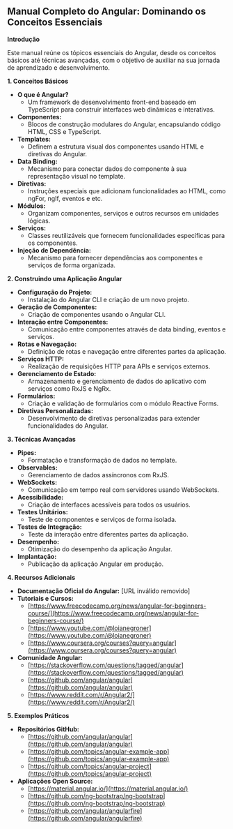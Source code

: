 ## **Manual Completo do Angular: Dominando os Conceitos Essenciais**

**Introdução**

Este manual reúne os tópicos essenciais do Angular, desde os conceitos básicos até técnicas avançadas, com o objetivo de auxiliar na sua jornada de aprendizado e desenvolvimento.

**1. Conceitos Básicos**

* **O que é Angular?**
    * Um framework de desenvolvimento front-end baseado em TypeScript para construir interfaces web dinâmicas e interativas.
* **Componentes:**
    * Blocos de construção modulares do Angular, encapsulando código HTML, CSS e TypeScript.
* **Templates:**
    * Definem a estrutura visual dos componentes usando HTML e diretivas do Angular.
* **Data Binding:**
    * Mecanismo para conectar dados do componente à sua representação visual no template.
* **Diretivas:**
    * Instruções especiais que adicionam funcionalidades ao HTML, como ngFor, ngIf, eventos e etc.
* **Módulos:**
    * Organizam componentes, serviços e outros recursos em unidades lógicas.
* **Serviços:**
    * Classes reutilizáveis que fornecem funcionalidades específicas para os componentes.
* **Injeção de Dependência:**
    * Mecanismo para fornecer dependências aos componentes e serviços de forma organizada.

**2. Construindo uma Aplicação Angular**

* **Configuração do Projeto:**
    * Instalação do Angular CLI e criação de um novo projeto.
* **Geração de Componentes:**
    * Criação de componentes usando o Angular CLI.
* **Interação entre Componentes:**
    * Comunicação entre componentes através de data binding, eventos e serviços.
* **Rotas e Navegação:**
    * Definição de rotas e navegação entre diferentes partes da aplicação.
* **Serviços HTTP:**
    * Realização de requisições HTTP para APIs e serviços externos.
* **Gerenciamento de Estado:**
    * Armazenamento e gerenciamento de dados do aplicativo com serviços como RxJS e NgRx.
* **Formulários:**
    * Criação e validação de formulários com o módulo Reactive Forms.
* **Diretivas Personalizadas:**
    * Desenvolvimento de diretivas personalizadas para extender funcionalidades do Angular.

**3. Técnicas Avançadas**

* **Pipes:**
    * Formatação e transformação de dados no template.
* **Observables:**
    * Gerenciamento de dados assíncronos com RxJS.
* **WebSockets:**
    * Comunicação em tempo real com servidores usando WebSockets.
* **Acessibilidade:**
    * Criação de interfaces acessíveis para todos os usuários.
* **Testes Unitários:**
    * Teste de componentes e serviços de forma isolada.
* **Testes de Integração:**
    * Teste da interação entre diferentes partes da aplicação.
* **Desempenho:**
    * Otimização do desempenho da aplicação Angular.
* **Implantação:**
    * Publicação da aplicação Angular em produção.

**4. Recursos Adicionais**

* **Documentação Oficial do Angular:** [URL inválido removido]
* **Tutoriais e Cursos:**
    * [https://www.freecodecamp.org/news/angular-for-beginners-course/](https://www.freecodecamp.org/news/angular-for-beginners-course/)
    * [https://www.youtube.com/@loianegroner](https://www.youtube.com/@loianegroner)
    * [https://www.coursera.org/courses?query=angular](https://www.coursera.org/courses?query=angular)
* **Comunidade Angular:**
    * [https://stackoverflow.com/questions/tagged/angular](https://stackoverflow.com/questions/tagged/angular)
    * [https://github.com/angular/angular](https://github.com/angular/angular)
    * [https://www.reddit.com/r/Angular2/](https://www.reddit.com/r/Angular2/)

**5. Exemplos Práticos**

* **Repositórios GitHub:**
    * [https://github.com/angular/angular](https://github.com/angular/angular)
    * [https://github.com/topics/angular-example-app](https://github.com/topics/angular-example-app)
    * [https://github.com/topics/angular-project](https://github.com/topics/angular-project)
* **Aplicações Open Source:**
    * [https://material.angular.io/](https://material.angular.io/)
    * [https://github.com/ng-bootstrap/ng-bootstrap](https://github.com/ng-bootstrap/ng-bootstrap)
    * [https://github.com/angular/angularfire](https://github.com/angular/angularfire)

